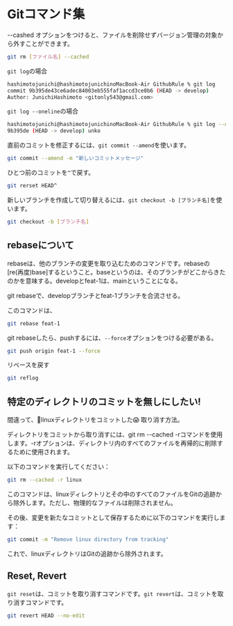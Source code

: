 # Gitコマンド集

--cashed オプションをつけると、ファイルを削除せずバージョン管理の対象から外すことができます。

```bash
git rm [ファイル名] --cached
```

`git log`の場合
```bash
hashimotojunichi@hashimotojunichinoMacBook-Air GithubRule % git log
commit 9b395de43ce6adec84003eb555faf1accd3ce0b6 (HEAD -> develop)
Author: JunichiHashimoto <gitonly543@gmail.com>
```

`git log --oneline`の場合
```bash
hashimotojunichi@hashimotojunichinoMacBook-Air GithubRule % git log --oneline
9b395de (HEAD -> develop) unko
```

直前のコミットを修正するには、`git commit --amend`を使います。

```bash
git commit --amend -m "新しいコミットメッセージ"
```

ひとつ前のコミットを`^`で戻す。
```bash
git rerset HEAD^
```

新しいブランチを作成して切り替えるには、`git checkout -b [ブランチ名]`を使います。

```bash
git checkout -b [ブランチ名]
```

## rebaseについて
rebaseは、他のブランチの変更を取り込むためのコマンドです。rebaseの[re(再度)base]するということ。baseというのは、そのブランチがどこからきたのかを意味する。developとfeat-1は、mainということになる。

git rebaseで、developブランチとfeat-1ブランチを合流させる。

このコマンドは、
```bash
git rebase feat-1
```

git rebaseしたら、pushするには、`--force`オプションをつける必要がある。

```bash
git push origin feat-1 --force
```

リベースを戻す
```bash
git reflog
```

## 特定のディレクトリのコミットを無しにしたい!
間違って、📁linuxディレクトリをコミットした😱
取り消す方法。

ディレクトリをコミットから取り消すには、git rm --cached -rコマンドを使用します。-rオプションは、ディレクトリ内のすべてのファイルを再帰的に削除するために使用されます。

以下のコマンドを実行してください：
```bash
git rm --cached -r linux
```

このコマンドは、linuxディレクトリとその中のすべてのファイルをGitの追跡から除外します。ただし、物理的なファイルは削除されません。

その後、変更を新たなコミットとして保存するために以下のコマンドを実行します：
```bash
git commit -m "Remove linux directory from tracking"
```

これで、linuxディレクトリはGitの追跡から除外されます。

## Reset, Revert
`git reset`は、コミットを取り消すコマンドです。`git revert`は、コミットを取り消すコマンドです。

```bash
git revert HEAD --no-edit
```
